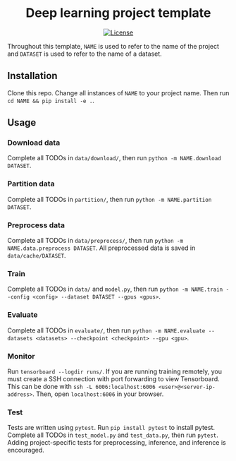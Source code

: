 <h1 align="center">Deep learning project template</h1>
<div align="center">

<!-- [![PyPI](https://img.shields.io/pypi/v/NAME.svg)](https://pypi.python.org/pypi/NAME) -->
[![License](https://img.shields.io/badge/License-MIT-blue.svg)](https://opensource.org/licenses/MIT)
<!-- [![Downloads](https://pepy.tech/badge/NAME)](https://pepy.tech/project/NAME) -->

</div>

Throughout this template, `NAME` is used to refer to the name of the project
and `DATASET` is used to refer to the name of a dataset.


## Installation

Clone this repo. Change all instances of `NAME` to your project name.
Then run `cd NAME && pip install -e .`.

## Usage

### Download data

Complete all TODOs in `data/download/`, then run `python -m NAME.download DATASET`.


### Partition data

Complete all TODOs in `partition/`, then run `python -m NAME.partition
DATASET`.


### Preprocess data

Complete all TODOs in `data/preprocess/`, then run `python -m NAME.data.preprocess
DATASET`. All preprocessed data is saved in `data/cache/DATASET`.


### Train

Complete all TODOs in `data/` and `model.py`, then run `python -m NAME.train --config <config> --dataset
DATASET --gpus <gpus>`.


### Evaluate

Complete all TODOs in `evaluate/`, then run `python -m NAME.evaluate
--datasets <datasets> --checkpoint <checkpoint> --gpu <gpu>`.


### Monitor

Run `tensorboard --logdir runs/`. If you are running training
remotely, you must create a SSH connection with port forwarding to view
Tensorboard. This can be done with `ssh -L 6006:localhost:6006
<user>@<server-ip-address>`. Then, open `localhost:6006` in your browser.


### Test

Tests are written using `pytest`. Run `pip install pytest` to install pytest.
Complete all TODOs in `test_model.py` and `test_data.py`, then run `pytest`.
Adding project-specific tests for preprocessing, inference, and inference is
encouraged.
